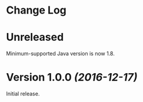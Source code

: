 # Change Log

# Unreleased

Minimum-supported Java version is now 1.8.


# Version 1.0.0 *(2016-12-17)*

Initial release.
